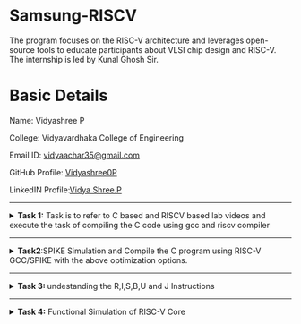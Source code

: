 # Samsung-RISCV
The program focuses on the RISC-V architecture and leverages open-source tools to educate participants about VLSI chip design and RISC-V. The internship is led by Kunal Ghosh Sir.
               
# Basic Details

Name: Vidyashree P

College: Vidyavardhaka College of Engineering

Email ID: vidyaachar35@gmail.com

GitHub Profile: [Vidyashree0P](https://github.com/Vidyashree0P)

LinkedIN Profile:[Vidya Shree.P](https://www.linkedin.com/in/vidya-shree-p-87ba6425a/)


----------------------------------------------------------------------------------------------------------------

<details>
 <summary><b>  
Task 1:</b> Task is to refer to C based and RISCV based lab videos and execute the task of compiling the C code using gcc and riscv compiler</summary>

## C Language based LAB
## C and RISC-V Based Labs

This repository demonstrates the processes involved in compiling C programs and generating assembly code using both a standard GCC compiler and a RISC-V GCC compiler. It includes comprehensive steps and explanations to guide users through each stage of the compilation and debugging workflow.

### C Language-Based Lab

#### Steps to Compile a .c File on Your Machine:

1. Open the bash terminal and navigate to the directory where you want to create your file.
2. Use the following command to create and edit a new .c file:
   ```sh
   leafpad sum1ton.c


#### Steps to Compile a .c File on our Machine:
 ```sh
 gcc sum1ton.c
 ./a.out
```

 
 ## Compilation and execution complete.
 
![ccode](https://github.com/user-attachments/assets/451c7c72-8325-47ee-8570-fde44a00eba9)


)
### RISC-V Based Lab

#### Steps to Compile Using RISC-V GCC Compiler:
// Ensure the RISC-V GCC compiler is installed and accessible on your system. 
// Verify the .c file contents using the cat command:
   ```sh
   cat sum1ton.c


// Compile the C program for RISC-V architecture using 01 option:
 ```sh
riscv64-unknown-elf-gcc -o1 -mabi=lp64 -march=rv64i -o sum1ton.o sum1ton.c
```
// Disassemble the object file to view its assembly code using:
 ```sh
riscv64-unknown-elf-objdump -d sum1ton.o
```
//minimize the assembly by using following code:
```sh
riscv64-unknown-elf-objdump -d sum1ton.o | less
```
 a)we extract main function's assembly code by using:
   ```sh
/main
```
// Use /main in the terminal to locate the main function in the assembly output.
![O1](https://github.com/user-attachments/assets/f06511eb-04c9-4820-8d11-65a84a7bc2a5)

)

//Compile the C program for RISC-V architecture using ofast option:
```sh
riscv64-unknown-elf-gcc -Ofast -mabi=lp64 -march=rv64i -o sum1ton.o sum1ton.c
```
commans: ![terminal](https://github.com/user-attachments/assets/7578dd03-f928-4103-8566-d8a3a48669cb)

follow the steps as prevoious
//Use /main in the terminal to locate the main function in the assembly output.
![4](https://github.com/user-attachments/assets/a8cf86d0-0954-4ad8-a923-ffe519db5115)
)


### Explanation of Key Commands and Options: 
1. -mabi=lp64: Specifies the Application Binary Interface (ABI) for 64-bit integers, pointers, and long data types, suitable for 64-bit RISC-V architecture.

2. -march=rv64i: Indicates the 64-bit RISC-V base integer instruction set architecture.

3. -O1: Enables basic optimization for better performance without significantly increasing compilation time.

4. -Ofast: Optimize the code aggressively for the best possible speed.

5. riscv64-unknown-elf-objdump: A tool for disassembling RISC-V binaries to examine the code structure and debug it effectively.
   
</details>

----------------------------------------------------------------------------------------------------------------

<details>
<summary><b>Task2</b>:SPIKE Simulation and Compile the C program using RISC-V GCC/SPIKE with the above optimization options.  </summary>

# SPIKE SIMULATION
![spike(factn)](https://github.com/user-attachments/assets/19dae9c1-7e5a-4911-bce8-2c01c19cf2b3)

## Steps to Compile and run ./a.out thing in riscv
```sh
riscv64-unknown-elf-gcc -Ofast -mabi=lp64 -march=rv64i -o sum1ton.o sum1ton.c
```
```sh
spike pk sum1ton.c
```
## Steps to Debug RISC-V architecture
```sh
spike -d pk sum1ton.c
```
//debuger will open as shown above 

//Run untill the starting address of main using the command
```sh
untill pc 0 100b0
//previous value of register
reg 0 a2
//do enter and after the update value of a2 is
reg 0 a2
```
// addi sp,sp,-16 means the address of sp is subtracted by 16 to check that
```sh
until pc 0 100b8
reg 0 sp
q//to quit
```


### The values store in the 64 bits as shown below for the command lui (Load Upper Immediate) "lui a2, 0x376"
![WhatsApp Image 2025-01-12 at 23 01 01_08654899](https://github.com/user-attachments/assets/15ceeffb-e9f9-45c9-874c-455d212d01ec)

### Explanation of Key Commands:
 1. spike: This is the RISC-V ISA simulator (an instruction set simulator). Spike is commonly used for simulating and testing RISC-V programs. It emulates a RISC-V processor, running programs in a controlled environment.
 2. -d: This flag is for debugging mode. It tells Spike to run in debug mode, allowing step-by-step execution, inspecting registers, memory, etc. Useful for identifying issues and analyzing program behavior.
 3. pk: This refers to the proxy kernel, which acts as a lightweight operating system for RISC-V. The proxy kernel handles system calls and facilitates program execution in the simulated environment.
 4. addi (Add Immediate): addi sp,sp,-16
    Adds an immediate value (-16) to the value in register sp and stores the result in register sp.
 5. lui (Load Upper Immediate): lui a2, 0x31
    The value in 31 is shifted left by 12 bits and stored in the upper portion of the destination register.   

<details>
<summary><b>Compile the C program using RISC-V GCC/SPIKE with the above optimization options.</b></summary>

## C compilation of Factorial of N numbers
![factn c](https://github.com/user-attachments/assets/2548dc42-a9ff-4c54-8233-a2870c4d1a2f)

## riscv compilation of factorial of N numbers
![riscv(factn)](https://github.com/user-attachments/assets/d9402407-e666-4008-920d-7d25acc906e7)

//Compile the C program for RISC-V architecture using ofast option:
![ofast(factn)](https://github.com/user-attachments/assets/6ceaedd0-dd52-42cb-b707-7bed5298d11a)

## Spike Simulation
![spike(factn)](https://github.com/user-attachments/assets/0eb8bc44-7034-466b-aa79-14395af7b2f6)

</details>
</details>

----------------------------------------------------------------------------------------------------------------
<details><summary><b>
Task 3: </b>undestanding the R,I,S,B,U and J Instructions</summary>


  # Introduction to Instruction of RISC-V64
In the realm of computer architecture, RISC-V stands out as a highly flexible and streamlined instruction set architecture (ISA). Within the RISC-V RV64G (64-bit) architecture, various instruction types have been ingeniously designed to optimize different computational tasks. These instruction types—including R-Type, I-Type, S-Type, B-Type, U-Type, and J-Type—each serve unique functions, from arithmetic and logical operations to memory storage and conditional branching. Understanding these instructions provides a key to unleashing the full potential of RISC-V’s modular and efficient architecture.

## Types of RISC-V Instructions
**1. R-Type Instructions:** These are Register-Register operations. They perform arithmetic and logical operations.

**2. I-Type Instructions:** Used for Immediate values typically in data transfer and arithmetic

**3. S-Type Instructions:** Store operations that utilize both a base register and an immediate offset.

**4. U-Type Instructions:** Used for Upper immediate instructions, which load large constants.

**5. B-Type Instructions:** Branch operations that allow conditional jumps.

**6. J-Type Instructions:** Jump instructions for long-range jumps.

```sh
//R-Type Instructions
opcode | rd | funct3 | rs1 | rs2 | funct7

//I-Type Instructions
opcode | rd | funct3 | rs1 | imm[11:0]

//S-Type Instructions
opcode | imm[11:5] | funct3 | rs1 | rs2 | imm[4:0]

//U-Type Instructions
opcode | rd | imm[31:12]

//B-Type Instructions
opcode | imm[12|10:5] | funct3 | rs1 | rs2 | imm[4:1|11]

//J-Type Instructions
opcode | rd | imm[20|10:1|11|19:12]
```

<details>
<summary><b>R-type Instructions</b>
  In the RISC-V architecture, the R-type (Register) instruction format is used for arithmetic and logical operations that involve registers.</summary> 
  
  Let's break down the R-type instruction format for the riscv64 (64-bit RISC-V architecture):

   ## R-type Instruction Format
 The R-type instruction format follows a specific structure consisting of six fields:
1. opcode (7 bits): Specifies the operation to be performed.
2. rd (5 bits): The destination register where the result of the operation will be stored.
3 funct3 (3 bits): Used in combination with the opcode and funct7 fields to define the exact operation.
4. rs1 (5 bits): The first source register operand.
5. rs2 (5 bits): The second source register operand.
6. funct7 (7 bits): Further refines the operation, often used to differentiate between variations of an operation.

  ### Structure
  ```sh
| funct7  | rs2  | rs1  | funct3 | rd   | opcode |
| 7 bits  | 5 bits | 5 bits | 3 bits | 5 bits | 7 bits |
```
### Example (ADD Instruction)
    add x5, x1, x2
### Instruction Breakdown
opcode (7 bits): 0110011 – Identifies the instruction as an R-type.

rd (5 bits): 00101 – Destination register x5 (in binary, register 5 is 00101).

funct3 (3 bits): 000 – Specifies the add operation.

rs1 (5 bits): 00001 – Source register x1 (in binary, register 1 is 00001).

rs2 (5 bits): 00010 – Source register x2 (in binary, register 2 is 00010).

funct7 (7 bits): 0000000 – Defines the basic add operation.
#### Detailed Bit Representation
Here's how each part fits into the 32-bit instruction format:
```sh    
| 31:25 (funct7) | 24:20 (rs2) | 19:15 (rs1) | 14:12 (funct3) | 11:7 (rd) |  6:0  (opcode) |
| 0000000        | 00010       | 00001       | 000            | 00101    | 0110011       |
// The hex representation of this add x5, x1, x2 instruction is
0x002080b3
```
</details>

<details><summary><b>I-type Instruction</b>
In the RISC-V architecture, the I-type (Immediate) instruction format is used for operations involving immediate values (constants) along with registers. This format is often used for load instructions, arithmetic operations with immediate values, and other instructions that require a constant operand.</summary>

## I-type Instruction Format
Similar to the R-type, the I-type format consists of six fields, structured slightly differently to accommodate the immediate value:

opcode (7 bits): Specifies the operation to be performed.

rd (5 bits): The destination register where the result of the operation will be stored.

funct3 (3 bits): Used in combination with the opcode to define the exact operation.

rs1 (5 bits): The source register operand.

imm (12 bits): The immediate value (constant).

### Structure
Here's a breakdown of the bit fields:
```sh
| imm[11:0]     | rs1     | funct3 | rd      | opcode  |
| 12 bits       | 5 bits  | 3 bits | 5 bits  | 7 bits  |

```

### Example (ADDI Instruction)
For instance, an ADDI (add immediate) instruction in RISC-V might look like this:
#### Instruction Breakdown
opcode (7 bits): 0010011 – Identifies this as an I-type immediate instruction.

rd (5 bits): 00101 – The destination register x5 (in binary, register 5 is 00101).

funct3 (3 bits): 000 – Indicates add immediate operation.

rs1 (5 bits): 00001 – The source register x1 (in binary, register 1 is 00001).

imm (12 bits): 000000000010 – The immediate value 10 (in binary, 10 is 000000000010).
#### Detailed Bit Representation
```sh
| 31:20 (imm[11:0]) | 19:15 (rs1) | 14:12 (funct3) | 11:7 (rd) | 6:0 (opcode) |
| 000000000010      | 00001       | 000            | 00101    | 0010011      |
// hex representation
0x00208113
```
</details>

<details><summary><b> S-Type Instruction</b>
The S-type (Store) instruction format in the RISC-V architecture is used for store operations. These instructions move data from a register to memory, using an immediate value as an offset to calculate the address.</summary>
  
## S-type Instruction Format
The S-type format consists of six fields:

opcode (7 bits): Specifies the operation.

imm[4:0] (5 bits): Immediate value (least significant 5 bits).

funct3 (3 bits): Specifies the exact operation.

rs1 (5 bits): Source register (base address).

rs2 (5 bits): Source register (value to be stored).

imm[11:5] (7 bits): Immediate value (most significant 7 bits).

### Structure
Here's the bit layout for an S-type instruction:
```sh
| imm[11:5] | rs2   | rs1   | funct3 | imm[4:0] | opcode  |
| 7 bits    | 5 bits| 5 bits| 3 bits | 5 bits   | 7 bits  |
```

### Example (SW Instruction)
the sw (store word) instruction in RISC-V
sw x5, 10(x1)
This command stores the value from register x5 into the memory address calculated by adding 10 (the immediate) to the base address in x1.

#### Breaking Down the Example:

opcode (7 bits): 0100011 – Indicates an S-type store instruction.

imm[4:0] (5 bits): 01010 – The least significant 5 bits of the immediate value 10.

funct3 (3 bits): 010 – Specifies the store word operation.

rs1 (5 bits): 00001 – The base address register x1.

rs2 (5 bits): 00101 – The source register x5.

imm[11:5] (7 bits): 0000000 – The most significant 7 bits of the immediate value 10.

#### Detailed Bit Representation
```sh
| 31:25 (imm[11:5]) | 24:20 (rs2) | 19:15 (rs1) | 14:12 (funct3) | 11:7 (imm[4:0]) | 6:0 (opcode) |
| 0000000           | 00101       | 00001       | 010            | 01010           | 0100011      |
// hex representation
0x0050a023
```
</details>

<details><summary><b>B-Type Instructions:</b> B-type (Branch) instructions in the RISC-V architecture are used for conditional branching. These instructions compare two registers and, based on the result, adjust the program counter to branch to a different part of the program.</summary>

## B-type Instruction Format
The B-type format consists of six key fields:

opcode (7 bits): Specifies the operation.

imm[12|10:5] (7 bits): Immediate value (most and middle significant bits).

rs1 (5 bits): First source register.

rs2 (5 bits): Second source register.

funct3 (3 bits): Specifies the exact branch condition.
   
imm[4:1|11] (5 bits): Immediate value (least significant and sign bit).

#### Structure
```sh
| imm[12] | imm[10:5] | rs2    | rs1    | funct3 | imm[4:1] | imm[11] | opcode  |
|---------|-----------|--------|--------|--------|----------|---------|---------|
| 1 bit   | 6 bits    | 5 bits | 5 bits | 3 bits | 4 bits   | 1 bit   | 7 bits  |

```

#### Example (BEQ Instruction)
Let's consider the beq (branch if equal) instruction:
##### beq x1, x2, label
This instructs the program to branch to a specific label if the values in registers x1 and x2 are equal.
#### Breaking Down the Example:
 opcode (7 bits): 1100011 – Indicates a B-type branch instruction.

imm[12] (1 bit): Most significant bit of the immediate offset.

imm[10:5] (6 bits): Next part of the immediate.

funct3 (3 bits): 000 – Specifies the branch if equal condition.

rs1 (5 bits): 00001 – The first source register x1.

rs2 (5 bits): 00010 – The second source register x2.

imm[4:1] (4 bits): Least significant bits of the immediate.

imm[11] (1 bit): Sign bit of the immediate.

##### Detailed Bit Representation
```sh
| 31 (imm[12]) | 30:25 (imm[10:5])    | 24:20 (rs2) | 19:15 (rs1) | 14:12 (funct3) | 11:8 (imm[4:1]) | 7 (imm[11]) | 6:0 (opcode) |
| 0            | 000000               | 00010       | 00001       | 000            | 0010            | 0           | 1100011      |
//hex representation
0x00410263

```

</details>
<details><summary><b> U-Type Instruction:</b>The U-type (Upper immediate) format is one of the instruction formats in the RISC-V architecture.</summary>

  ## Important U-Type Instructions in RISC-V:
  ##### 1. LUI (Load Upper Immediate):
  This instruction loads the 20-bit immediate value given in the instruction into the top 20 bits of a register. The lower 12 bits 
  are set to zero.
   
##### Format:

```sh
31-12	                | 11-7	                    | 6-0
20-bit immediate value|	rd (destination register)	| opcode
```
Opcode: 0010111

rd: The destination register to which the result of the addition will be stored.
##### example LUI x5, 0x12345
This instruction will load the immediate value 0x12345 into register x5. The lower 12 bits are set to zero, so effectively 0x12345 << 12 is loaded into x5.
```sh
31-12	                       | 11-7	                      | 6-0
20-bit immediate value       |	rd (destination register)	| opcode
000 0001 0010 0011 0100 0101 | 00101                      | 0110111JAL (Jump and Link) Instruction
```

##### Instruction Breakdown:

Opcode: The LUI instruction has an opcode of 0110111 (binary) which is 0x37 (hexadecimal).

Immediate Value: The immediate value provided in the instruction is 0x12345.

Destination Register: The register to be loaded with the immediate value here is x5

##### 2.AUIPC (Add Upper Immediate to PC): 
This adds the 20-bit immediate value to the program counter and places the result in a register. Essentially, this helps in generating PC-relative addresses.
##### Format:
```sh
31-12                   |	11-7	                      | 6-0
20-bit immediate value	| rd (destination register)	  |   opcode
```
Opcode: 0010111

rd: The destination register to which the result of the addition will be stored.

##### Example: AUIPC x5, 0x12345
This instruction adds the immediate value 0x12345 << 12 to the current value of the PC (Program Counter) and stores the result in register x5. This is useful for generating PC-relative addresses.

</details>
<details>
<summary><b> J-Type Instruction:</b> The J-type (Jump) format is another instruction format in the RISC-V architecture, and it’s used primarily for jump instructions that enable control flow changes.</summary>

  ## JAL (Jump and Link) Instruction
  ### Format:
 ```sh
  31	  | 30-21     |	20      |	19-12       |	11-7 |	6-0
imm[20] |	imm[10:1]	|imm[11]	| imm[19:12]  |	rd	 |  opcode
```
Opcode: 1101111

rd: The destination register where the return address will be stored.

imm: Immediate value representing the offset to jump to, with the final address being the PC plus this offset.
##### Example JAL x1, 2048
This instruction makes the processor jump to the PC plus the offset 2048 bytes and stores the return address (i.e., the address of the next instruction) in the register x1.
 ```sh
  31	     | 30-21      |	20       |	19-12        |	11-7  |	6-0
imm[20]    |	imm[10:1]	| imm[11]	 | imm[19:12]    |	rd	  |  opcode
0000000000 | 0          | 00000001 | 0             | 00001  |      1101111

```
Opcode (7 bits): 1101111

Destination Register (5 bits): 00001

Immediate/Target Address (20 bits): 2048 in binary is 00000001000000000000.
##### Breaking it Down:

Offset Calculation: The immediate value in J-type instructions is spread across multiple fields in the instruction encoding.

imm[20] bit is at position 31.

imm[10:1] bits are at positions 30-21.

imm[11] bit is at position 20.

imm[19:12] bits are at positions 19-12.

These fields are extracted and combined to form a 21-bit signed immediate value, which is then shifted left by one bit to align with even byte boundaries (since instruction addresses are word-aligned).

</details>

#  32-bit instruction code for 15 unique RISC-V instructions. 

![WhatsApp Image 2025-01-22 at 23 46 08_2d5e79a7](https://github.com/user-attachments/assets/01136393-0bd0-4c88-aa25-4c49c164b267)

<table>
<tr><th> Address </th><th>Instructions</th><th>type</th><th>binary representation</th></tr>
<tr><td> 10184 </td><td> addi sp, sp, -32 </td><td> I-type </td><td> 1111 1110 0000 0001 0000 0001 0001 0011</td></tr>
<tr><td> 10188 </td><td> sd ra, 24(sp) </td><td> S-type </td><td> 0000 0000 0001 0001 0011 1100 0010 0011
 </td></tr>
<tr><td> 1018C </td><td> sd s0, 16(sp) </td><td> S-type </td><td> 0000 0000 1000 0001 0011 1000 0010 0011
 </td></tr>
<tr><td> 10190 </td><td> sd s1, 8(sp) </td><td> S-type </td><td> 0000 0000 1001 0001 0011 0100 0010 0011
 </td></tr>
<tr><td> 10194 </td><td> li a1, 1 </td><td> I-type </td><td> 0000 0000 0001 0000 0000 0101 1001 0011
 </td></tr>
<tr><td> 10198 </td><td> li s0, 1 </td><td> I-type </td><td> 0000 0000 0001 0000 0000 0100 0001 0011
 </td></tr>
<tr><td> 1019C </td><td> li s1, 11 </td><td> I-type </td><td> 0000 0000 1011 0000 0000 0100 1001 0011 </td></tr>
<tr><td> 101A0 </td><td> mv a0, s0 </td><td> R-type </td><td> 0000 0000 0000 0100 0000 0101 0001 0011
 </td></tr>
<tr><td> 101A4 </td><td> jal ra, 101e0 </td><td> J-type </td><td> 0000 0011 1100 0000 0000 0000 1110 1111
 </td></tr>
<tr><td> 101A8 </td><td> sext.w a1, a0 </td><td> R-type </td><td> 0000 0000 0000 0101 0000 0101 1001 1011
 </td></tr>
<tr><td> 101AC </td><td> addiw s0, s0, 1 </td><td> I-type </td><td> 0000 0000 0001 0100 0000 0100 0001 1011
 </td></tr>
<tr><td> 101B0 </td><td>  bne s0, s1, 101a0	</td><td> B-type </td><td> 1111 1110 1001 0100 0001 1000 1110 0011
 </td></tr>
<tr><td> 101B4 </td><td> mv a2, a1 </td><td> R-type </td><td> 0000 0000 0000 0101 1000 0110 0001 0011
 </td></tr>
<tr><td> 101B8 </td><td> li a1, 10 </td><td> I-type </td><td> 0000 0000 1010 0000 0000 0101 1001 0011
 </td></tr>
<tr><td> 101BC </td><td> lui a0, 0x21 </td><td> U-type </td><td> 0000 0000 0000 0010 0001 0101 0011 0111
 </td></tr>
<tr><td> 101C0 </td><td> addi a0, a0, 432 </td><td> I-type </td><td> 0001 1011 0000 0101 0000 0101 0001 0011 </td></tr>
</table>

</details>

----------------------------------------------------------------------------------------------------------------
<details>
  <summary><b>Task 4:</b> Functional Simulation of RISC-V Core</summary>
  Functional simulation of RISC-V cores involves verifying that the core behaves correctly according to its design specifications. This process includes testing all possible instructions, ensuring compliance with the RISC-V instruction set architecture (ISA), and checking for any security vulnerabilities or malicious logic

  # About iverilog and gtkwave
1. Icarus Verilog is an implementation of the Verilog hardware description language.
2. GTKWave is a fully featured GTK+ v1. 2 based wave viewer for Unix and Win32 which reads Ver Structural Verilog Compiler generated AET files as well as standard Verilog VCD/EVCD files and allows their viewing.

**Step 1: installation of iverilog and gtkwave**
   using the below commands in ubuntu
   ```sh
   $   sudo apt get update
   $   sudo apt get install iverilog gtkwave
   ```


  **Step 2: clone the repository and download the netlist files for simulation by entering the following commands in terminal.**
  ```sh
   $ git clone https://github.com/vinayrayapati/iiitb_rv32i
   $ cd iiitb_rv32i
   $ gedit iiitb_rv32i.v
   $ gedit iiitb_rv32i_tb.v
   ```
 **Step 3: To simulate and run the verilog code , enter the following commands in your terminal.**
  ```sh
 $ iverilog -o iiitb_rv32i iiitb_rv32i.v iiitb_rv32i_tb.v
 $ ./iiitb_rv32i
   ```
**Step 4:To see the output waveform in gtkwave, enter the following commands in your terminal.**
 ```sh
 $ gtkwave iiitb_rv32i.vcd
   ```


</details>
